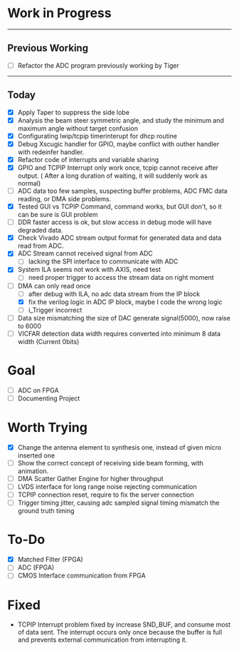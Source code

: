 # Work in Progress
---
## Previous Working
- [ ] Refactor the ADC program previously working by Tiger
--- 
## Today
- [x] Apply Taper to suppress the side lobe
- [x] Analysis the beam steer symmetric angle, and study the minimum and maximum angle without target confusion
- [x] Configurating lwip/tcpip timerinterupt for dhcp routine
- [x] Debug Xscugic handler for GPIO, maybe conflict with outher handler with redeinfer handler.
- [x] Refactor code of interrupts and variable sharing
- [x] GPIO and TCPIP Interrupt only work once, tcpip cannot receive after output. ( After a long duration of waiting, it will suddenly work as normal) 
- [ ] ADC data too few samples, suspecting buffer problems, ADC FMC data reading, or DMA side problems.
- [x] Tested GUI vs TCPIP Command, command works, but GUI don't, so it can be sure is GUI problem
- [ ] DDR faster access is ok, but slow access in debug mode will have degraded data.
- [x] Check Vivado ADC stream output format for generated data and data read from ADC.
- [x] ADC Stream cannot received signal from ADC
	- [ ] lacking the SPI interface to communicate with ADC
- [x] System ILA seems not work with AXIS, need test
	- [ ] need proper trigger to access the stream data  on right moment
- [ ] DMA can only read once
	- [ ] after debug with ILA, no adc data stream from the IP block
	- [x] fix the verilog logic in ADC IP block, maybe I code the wrong logic
	- [ ] i_Trigger incorrect
- [ ] Data size mismatching the size of DAC generate signal(5000), now raise to 6000
- [ ] VICFAR detection data width requires converted into minimum 8 data width (Current 0bits)

# Goal 
- [ ] ADC on FPGA
- [ ] Documenting Project

# Worth Trying
- [x] Change the antenna element to synthesis one, instead of given micro inserted one
- [ ]  Show the correct concept of receiving side beam forming, with animation. 
- [ ] DMA Scatter Gather Engine for higher throughput 
- [ ] LVDS interface for long range noise rejecting communication
- [ ] TCPIP connection reset, require to fix the server connection
- [ ] Trigger timing jitter, causing adc sampled signal timing mismatch the ground truth timing

# To-Do
- [x] Matched Filter (FPGA)
- [ ] ADC (FPGA)
- [ ] CMOS Interface communication from FPGA

# Fixed
- TCPIP Interrupt problem fixed by increase SND_BUF, and consume most of data sent. The interrupt occurs only once  because the buffer is full and prevents external communication from interrupting it.